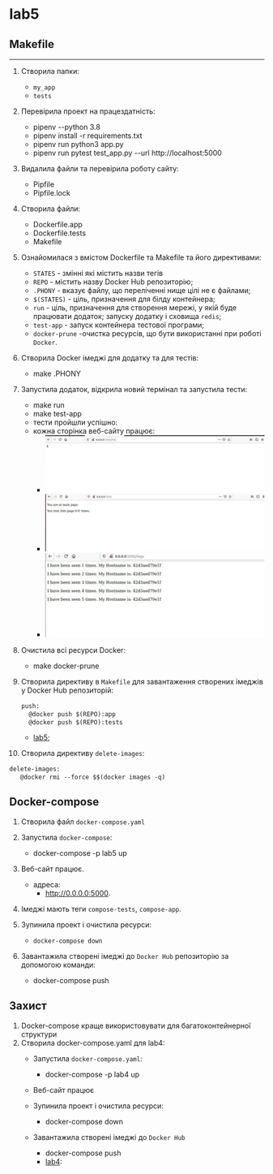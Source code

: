 # lab5
## Makefile
---
1. Створила папки:
    - `my_app`
    - `tests`
2. Перевірила проект на працездатність:
   - pipenv --python 3.8
   - pipenv install -r requirements.txt
   - pipenv run python3 app.py
   - pipenv run pytest test_app.py --url http://localhost:5000
   
3. Видалила файли та перевірила роботу сайту:
   - Pipfile
   - Pipfile.lock
   
4. Створила файли:
    - Dockerfile.app
    - Dockerfile.tests 
    - Makefile
5. Ознайомилася з вмістом Dockerfile та Makefile та його директивами:
    - `STATES` - змінні які містить назви тегів
    - `REPO` -  містить назву Docker Hub репозиторію;
    - `.PHONY` - вказує файлу, що переліченні нище цілі не є файлами;
    - `$(STATES)` - ціль, призначення для білду контейнера;
    - `run` - ціль, призначення для створення мережі, у якій буде працювати додаток; запуску додатку і сховища `redis`;
    - `test-app` - запуск контейнера тестової програми;
    - `docker-prune` -очистка ресурсів, що бути використанні при роботі `Docker`.
6. Створила Docker імеджі для додатку та для тестів:
    - make .PHONY
7. Запустила додаток, відкрила новий термінал та запустила тести:
    - make run
    - make test-app
    - тести пройшли успішно:
    - кожна сторінка веб-сайту працює:
      - ![/hits](1.jpg)
      - ![/](2.jpg)
      - ![/logs](3.jpg)
   
    
8. Очистила всі ресурси Docker:
    - make docker-prune
9. Створила директиву в `Makefile` для завантаження створених імеджів у Docker Hub репозиторій:
    ```
    push:
	  @docker push $(REPO):app
	  @docker push $(REPO):tests
    ```
    - [lab5](https://hub.docker.com/repository/docker/diano4ka/lab5);

10. Створила директиву `delete-images`:
   ```
   delete-images:
      @docker rmi --force $$(docker images -q)
   ```

## Docker-compose
1. Створила файл `docker-compose.yaml`
2. Запустила `docker-compose`:
    - docker-compose -p lab5 up
3. Веб-сайт працює. 
   - адреса:
     - http://0.0.0.0:5000.

4. Імеджі мають теги `compose-tests`, `compose-app`.
5. Зупинила проект і очистила ресурси:
   - `docker-compose down`
6. Завантажила створені імеджі до `Docker Hub` репозиторію за допомогою команди:
    - docker-compose push
## Захист
1. Docker-compose краще використовувати для багатоконтейнерної структури
2. Створила docker-compose.yaml для lab4:
   - Запустила `docker-compose.yaml`:
        - docker-compose -p lab4 up
   - Веб-сайт працює
   - Зупинила проект і очистила ресурси:
      - docker-compose down
           
   - Завантажила створені імеджі до `Docker Hub`
      - docker-compose push
      - [lab4](https://hub.docker.com/repository/docker/diano4ka/lab4):
